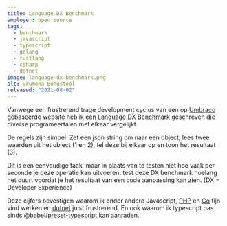 ```yaml
---
title: Language DX Benchmark
employer: open source
tags:
  - benchmark
  - javascript
  - typescript
  - golang
  - rustlang
  - csharp
  - dotnet
image: language-dx-benchmark.png
alt: Vrumona Bonustool
released: "2021-08-02"
---
```


Vanwege een frustrerend trage development cyclus van een op [Umbraco](https://umbraco.com/) gebaseerde website heb ik een [Language DX Benchmark](https://github.com/bfanger/language-dx-benchmark) geschreven die diverse programeertalen met elkaar vergelijkt.

De regels zijn simpel: Zet een json string om naar een object, lees twee waarden uit het object (1 en 2), tel deze bij elkaar op en toon het resultaat (3).

Dit is een eenvoudige taak, maar in plaats van te testen niet hoe vaak per seconde je deze operatie kan uitvoeren, test deze DX benchmark hoelang het duurt voordat je het resultaat van een code aanpassing kan zien.
(DX = Developer Experience)

Deze cijfers bevestigen waarom ik onder andere Javascript, [PHP](https://php.net) en [Go](https://golang.org/) fijn vind werken en [dotnet](https://docs.microsoft.com/nl-nl/dotnet/) juist frustrerend.
En ook waarom ik typescript pas sinds [@babel/preset-typescript](https://babeljs.io/docs/en/babel-preset-typescript)
kan aanraden.
